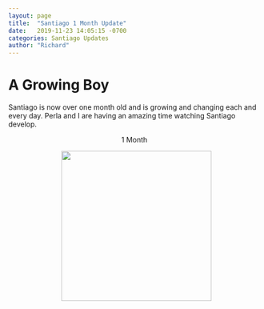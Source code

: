 ```yaml
---
layout: page
title:  "Santiago 1 Month Update"
date:   2019-11-23 14:05:15 -0700
categories: Santiago Updates
author: "Richard"
---
```

# A Growing Boy <br>

Santiago is now over one month old and is growing and changing each and every day. Perla and I are having an amazing time watching Santiago develop.

<center> 1 Month
<figure><center>
  <img width="300" src="/Users/ywe/Documents/GitHub/familia/IMG_8757.JPG"/>
</center></figure>
